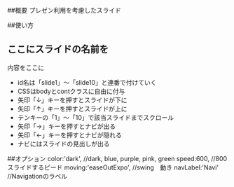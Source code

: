 ##概要
プレゼン利用を考慮したスライド

##使い方
    <section id="slide1" class="slide">
    <div class="cont">
    <h1>ここにスライドの名前を</h1>
    内容をここに
    </div>
    </section>
* id名は「slide1」～「slide10」と連番で付けていく
* CSSはbodyとcontクラスに自由に付与
* 矢印「↓」キーを押すとスライドが下に
* 矢印「↑」キーを押すとスライドが上に
* テンキーの「1」～「10」で該当スライドまでスクロール
* 矢印「→」キーを押すとナビが出る
* 矢印「←」キーを押すとナビが隠れる
* ナビにはスライドの見出しが出る

##オプション
    color:'dark',					//dark, blue, purple, pink, green
    speed:600,						//800　スライドするピード
    moving:'easeOutExpo',	//swing　動き
    navLabel:'Navi'				//Navigationのラベル